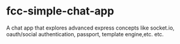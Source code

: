 # fcc-simple-chat-app
A chat app that explores advanced express concepts like socket.io, oauth/social authentication, passport, template engine,etc. etc.

